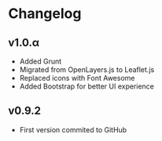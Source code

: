# Changelog

## v1.0.α

- Added Grunt
- Migrated from OpenLayers.js to Leaflet.js
- Replaced icons with Font Awesome
- Added Bootstrap for better UI experience

## v0.9.2

* First version commited to GitHub